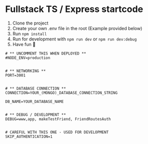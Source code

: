 # Fullstack TS / Express startcode

1. Clone the project
2. Create your own .env file in the root (Example provided below)
3. Run `npm install`
4. Run for development with `npm run dev` or `npm run dev:debug`
4. Have fun 🍻

```
# ** UNCOMMENT THIS WHEN DEPLOYED **
#NODE_ENV=production


# ** NETWORKING **
PORT=3001


# ** DATABASE CONNECTION **
CONNECTION=YOUR_(MONGO)_DATABASE_CONNECTION_STRING

DB_NAME=YOUR_DATABASE_NAME


# ** DEBUG / DEVELOPMENT **
DEBUG=www,app, makeTestFriend, FriendRoutesAuth


# CAREFUL WITH THIS ONE - USED FOR DEVELOPMENT
SKIP_AUTHENTICATION=1

```
